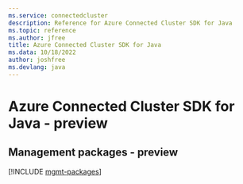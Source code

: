 ```yaml
---
ms.service: connectedcluster
description: Reference for Azure Connected Cluster SDK for Java
ms.topic: reference
ms.author: jfree
title: Azure Connected Cluster SDK for Java
ms.data: 10/18/2022
author: joshfree
ms.devlang: java
---
```

# Azure Connected Cluster SDK for Java - preview

## Management packages - preview
[!INCLUDE [mgmt-packages](connected-cluster-mgmt-index.md)]